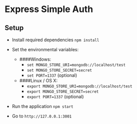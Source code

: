 # Express Simple Auth

Setup
-
- Install required dependencies `npm install`
- Set the environmental variables:

  - ####Windows:
    - `set MONGO_STORE_URI=mongodb://localhost/test`
    - `set MONGO_STORE_SECRET=secret`
    - `set PORT=1337` (optional)
  - ####Linux / OS X:
    - `export MONGO_STORE_URI=mongodb://localhost/test`
    - `export MONGO_STORE_SECRET=secret`
    - `export PORT=1337` (optional)

- Run the application `npm start`
- Go to `http://127.0.0.1:3001`